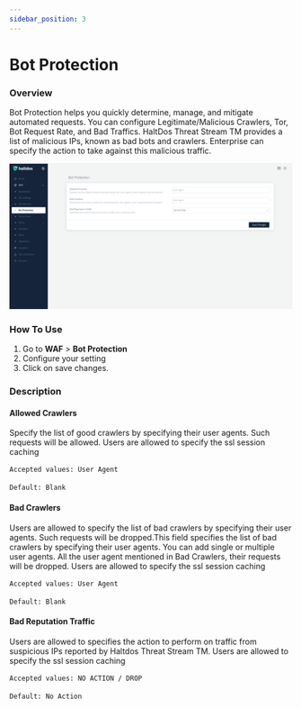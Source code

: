 ```yaml
---
sidebar_position: 3
---
```

# Bot Protection

### Overview
Bot Protection helps you quickly determine, manage, and mitigate automated requests. You can configure Legitimate/Malicious Crawlers, Tor, Bot Request Rate, and Bad Traffics. HaltDos Threat Stream TM provides a list of malicious IPs, known as bad bots and crawlers. Enterprise can specify the action to take against this malicious traffic.

![Bot Protection](/img/ce-waf/docs/bot_protection.png)

### How To Use

1. Go to **WAF** > **Bot Protection**
2. Configure your setting
3. Click on save changes.

### Description

#### Allowed Crawlers
Specify the list of good crawlers by specifying their user agents. Such requests will be allowed.
Users are allowed to specify the ssl session caching

    Accepted values: User Agent 

    Default: Blank  

#### Bad Crawlers
Users are allowed to specify the list of bad crawlers by specifying their user agents. Such requests will be dropped.This field specifies the list of bad crawlers by specifying their user agents. You can add single or multiple user agents. All the user agent mentioned in Bad Crawlers, their requests will be dropped.
Users are allowed to specify the ssl session caching

    Accepted values: User Agent 

    Default: Blank  

#### Bad Reputation Traffic
Users are allowed to specifies the action to perform on traffic from suspicious IPs reported by Haltdos Threat Stream TM.
Users are allowed to specify the ssl session caching

    Accepted values: NO ACTION / DROP

    Default: No Action  

